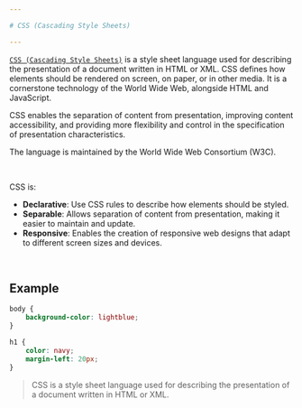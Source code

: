 ```yaml
---

# CSS (Cascading Style Sheets)

---
```


[`CSS (Cascading Style Sheets)`](https://developer.mozilla.org/en-US/docs/Web/CSS) is a style sheet language used for describing the presentation of a document written in HTML or XML. CSS defines how elements should be rendered on screen, on paper, or in other media. It is a cornerstone technology of the World Wide Web, alongside HTML and JavaScript.

CSS enables the separation of content from presentation, improving content accessibility, and providing more flexibility and control in the specification of presentation characteristics.

The language is maintained by the World Wide Web Consortium (W3C).

<br/>

CSS is:

- **Declarative**: Use CSS rules to describe how elements should be styled.
- **Separable**: Allows separation of content from presentation, making it easier to maintain and update.
- **Responsive**: Enables the creation of responsive web designs that adapt to different screen sizes and devices.

<br/>

## Example

```css
body {
    background-color: lightblue;
}

h1 {
    color: navy;
    margin-left: 20px;
}
```

> CSS is a style sheet language used for describing the presentation of a document written in HTML or XML.